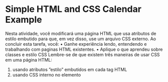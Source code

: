 # Simple HTML and CSS Calendar Example

Nesta atividade, você modificará uma página HTML que usa atributos de estilo embutido para que, em vez
disso, use um arquivo CSS externo.
Ao concluir esta tarefa, você:
• Ganhe experiência lendo, entendendo e trabalhando com paginas HTML existentes.
• Aplique o que aprendeu sobre classes e estilo CSS
Lembre-se de que existem três maneiras de usar CSS em uma página HTML:
1. usando atributos ”estilo” embutidos em cada tag HTML
2. usando CSS interno no elemento <style> do cabeçalho da página HTML
3. usando CSS externo em um arquivo .css separado que é referido na página HTML usando a tag <link>
Nesta tarefa, o codigo-fonte HTML da página disponibilizada usa a opção 1 para exibir um calendário para
um mês específico, que inclui alguns eventos com código de cores e outros estilos. O objetivo é modificar
a página para que ela não use atributos in-line, mas use a opção 3 para incluir todo o CSS em um arquivo
externo separado.
Baixe o HTML original na pagina da disciplina e salve como ficheiro ”calendar.html” no seu computador. Ao
abri-lo em seu navegador, você verá um calendário para o mês de agosto de 2017, que inclui:
• uma foto de um cachorro no topo
• uma grade mostrando as semanas do mês no formato de domingo a sábado
• dias do calendário codificado com diferentes cores para cada evento
Ao inspecionar o codigo-fonte HTML, verá que todo o conteúdo está em uma tabela (usando a tag <table>),
que é organizada em linhas (usando <tr>) e, em seguida, em colunas (usando <th> e <td>) dentro de cada
linha. Nesta tabela, também estamos usando os elementos <thead> e <tbody>, que são elementos filhos da
<table>. Eles não foram discutidos na lição, mas são usados para simplesmente fornecer mais organização
ao conteúdo da tabela. Por fim, observe que a maioria dos elementos HTML possui um atributo ”class” que
ajuda a agrupar elementos para ”estilizar” e que a maioria também possui um atributo ”style” que especifica a
aparência do elemento usando CSS embutido.
Conforme discutido nas lições , uma das desvantagens do uso de CSS embutido é que ele pode levar a
grandes quantidades de código repetitivo, o que pode ser difícil de manter e alterar. Como você ver neste
1
exemplo, há muitos lugares em que o estilo foi copiado e colado para criar elementos diferentes e, se algo
mudasse, seria intensivo a alteração e manutenção manualmente.
Nesta atividade, você deve modificar ou ”refatorar” o código HTML existente para que ele use um ficheiro
CSS externo em vez de CSS embutido. Crie um arquivo calendar.css (renomea para fins de classificação!
exemplo calendar_codigoestudante.css ) E use a tag <link> no cabeçalho de calendar.html para vinculá-lo a
essa página. Em seguida, crie regras CSS em calendar.css com base nos atributos de ”estilo” dos elementos
HTML em calendar.html. Agrupe as regras com base nos atributos da ”classe” dos elementos e / ou nos
tipos de elementos HTML, mantendo exatamente as mesmas regras de estilo. Quando terminar de colocar as
regras CSS em calendar.css, exclua os atributos ”style” para todos os elementos HTML em calendar.html. Se
fizer isso corretamente, a página HTML renderizada devera ser exatamente a mesma que a página original!
Nota:
• a atividade é individual e deve ser submetida via piazza.
• ver o deadline da atividade no piazza.
• não altere os atributos de ”classe” de nenhum dos elementos HTML, pois eles serão usados nos testes
durante a avaliação.
• da mesma forma, coloque todo o CSS em um único ficheiro chamado “calendar.css” (todas em minúsculas) e verifique se está no mesmo diretório que calendar.html.
Certifique-se de que:
• não alterou o atributo ”class” de nenhum dos elementos HTML em calendar.html e removeu todos os
atributos ”style”
• não criou nenhum arquivo adicional além de calendar.css e todo o seu código CSS está em calendar.css,
que está no mesmo diretório que o arquivo calendar.html
